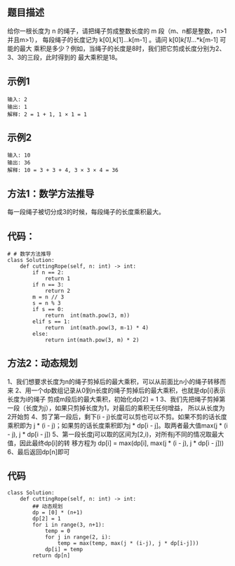 ## 题目描述
给你一根长度为 n 的绳子，请把绳子剪成整数长度的 m 段（m、n都是整数，n>1并且m>1），
每段绳子的长度记为 k[0],k[1]...k[m-1] 。请问 k[0]*k[1]*...*k[m-1] 可能的最大
乘积是多少？例如，当绳子的长度是8时，我们把它剪成长度分别为2、3、3的三段，此时得到的
最大乘积是18。
## 示例1
```
输入: 2
输出: 1
解释: 2 = 1 + 1, 1 × 1 = 1
```
## 示例2
```
输入: 10
输出: 36
解释: 10 = 3 + 3 + 4, 3 × 3 × 4 = 36
```
## 方法1：数学方法推导
每一段绳子被切分成3的时候，每段绳子的长度乘积最大。
## 代码：
```
# # 数学方法推导
class Solution:
    def cuttingRope(self, n: int) -> int:
        if n == 2:
            return 1
        if n == 3:
            return 2
        m = n // 3
        s = n % 3
        if s == 0:
            return  int(math.pow(3, m))
        elif s == 1:
            return  int(math.pow(3, m-1) * 4)
        else:
            return int(math.pow(3, m) * 2)
```
## 方法2：动态规划
1、我们想要求长度为n的绳子剪掉后的最大乘积，可以从前面比n小的绳子转移而来
2、用一个dp数组记录从0到n长度的绳子剪掉后的最大乘积，也就是dp[i]表示长度为i的绳子
剪成m段后的最大乘积，初始化dp[2] = 1
3、我们先把绳子剪掉第一段（长度为j），如果只剪掉长度为1，对最后的乘积无任何增益，
所以从长度为2开始剪
4、剪了第一段后，剩下(i - j)长度可以剪也可以不剪。如果不剪的话长度乘积即为
j * (i - j)；如果剪的话长度乘积即为j * dp[i - j]。取两者最大值max(j * (i - j), j * dp[i - j])
5、第一段长度j可以取的区间为[2,i)，对所有j不同的情况取最大值，因此最终dp[i]的转
移方程为 dp[i] = max(dp[i], max(j * (i - j), j * dp[i - j]))
6、最后返回dp[n]即可
## 代码
```
class Solution:
    def cuttingRope(self, n: int) -> int:
        ## 动态规划
        dp = [0] * (n+1)
        dp[2] = 1
        for i in range(3, n+1):
            temp = 0
            for j in range(2, i):
                temp = max(temp, max(j * (i-j), j * dp[i-j]))
            dp[i] = temp
        return dp[n]
```